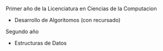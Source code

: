 Primer año de la Licenciatura en Ciencias de la Computacion 
- Desarrollo de Algoritomos (con recursado)

Segundo año 
- Estructuras de Datos 
